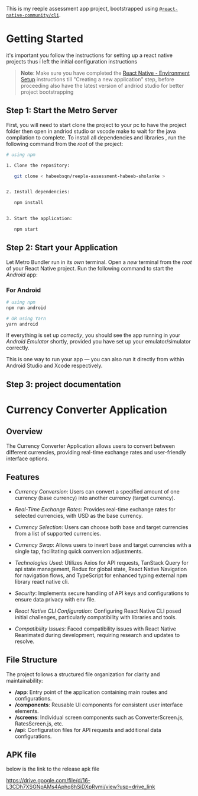 This is my reeple assessment app project, bootstrapped using [`@react-native-community/cli`](https://github.com/react-native-community/cli).

# Getting Started

it's important you follow the instructions for setting up a react native projects thus i left the initial configuration instructions

> **Note**: Make sure you have completed the [React Native - Environment Setup](https://reactnative.dev/docs/environment-setup) instructions till "Creating a new application" step, before proceeding also have the latest version of andriod studio for better project bootstrapping

## Step 1: Start the Metro Server

First, you will need to start clone the project to your pc to have the project folder then open in andriod studio or vscode make to wait for the java compilation to complete.
To install all dependencies and libraries , run the following command from the _root_ of the project:

```bash
# using npm

1. Clone the repository:

   git clone < habeebsqn/reeple-assessment-habeeb-sholanke >


2. Install dependencies:

   npm install


3. Start the application:

   npm start


```

## Step 2: Start your Application

Let Metro Bundler run in its _own_ terminal. Open a _new_ terminal from the _root_ of your React Native project. Run the following command to start the _Android_ app:

### For Android

```bash
# using npm
npm run android

# OR using Yarn
yarn android
```

If everything is set up _correctly_, you should see the app running in your _Android Emulator_ shortly, provided you have set up your emulator/simulator correctly.

This is one way to run your app — you can also run it directly from within Android Studio and Xcode respectively.

## Step 3: project documentation

# Currency Converter Application

## Overview

The Currency Converter Application allows users to convert between different currencies, providing real-time exchange rates and user-friendly interface options.

## Features

- _Currency Conversion_: Users can convert a specified amount of one currency (base currency) into another currency (target currency).
- _Real-Time Exchange Rates_: Provides real-time exchange rates for selected currencies, with USD as the base currency.
- _Currency Selection_: Users can choose both base and target currencies from a list of supported currencies.
- _Currency Swap_: Allows users to invert base and target currencies with a single tap, facilitating quick conversion adjustments.

- _Technologies Used_: Utilizes Axios for API requests, TanStack Query for api state management, Redux for global state, React Native Navigation for navigation flows, and TypeScript for enhanced typing external npm library react native cli.
- _Security_: Implements secure handling of API keys and configurations to ensure data privacy with env file.

- _React Native CLI Configuration_: Configuring React Native CLI posed initial challenges, particularly compatibility with libraries and tools.
- _Compatibility Issues_: Faced compatibility issues with React Native Reanimated during development, requiring research and updates to resolve.

## File Structure

The project follows a structured file organization for clarity and maintainability:

- **/app**: Entry point of the application containing main routes and configurations.
- **/components**: Reusable UI components for consistent user interface elements.
- **/screens**: Individual screen components such as ConverterScreen.js, RatesScreen.js, etc.
- **/api**: Configuration files for API requests and additional data configurations.

## APK file

below is the link to the release apk file

https://drive.google.com/file/d/16-L3CDh7XSGNpAMs4Aphq8hSiDXpRymi/view?usp=drive_link
